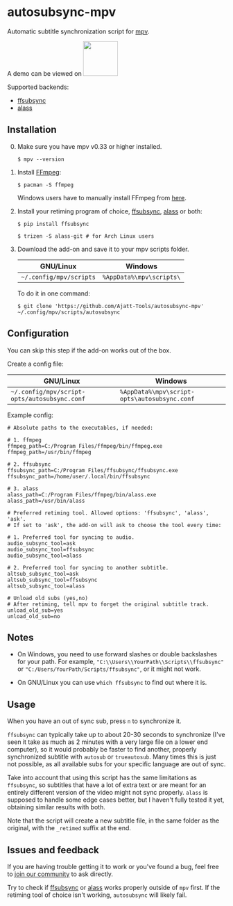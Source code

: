 # autosubsync-mpv

Automatic subtitle synchronization script for [mpv](https://wiki.archlinux.org/index.php/Mpv).

A demo can be viewed on <a target="_blank" href="https://www.youtube.com/watch?v=w1vwnUiF6Bc"><img src="https://user-images.githubusercontent.com/69171671/115097010-4bd13c80-9f17-11eb-83e9-2583658f73bc.png" width="80px"></a>

Supported backends:
* [ffsubsync](https://github.com/smacke/ffsubsync)
* [alass](https://github.com/kaegi/alass)

## Installation

0. Make sure you have mpv v0.33 or higher installed.
    ```
    $ mpv --version
    ```
1. Install [FFmpeg](https://wiki.archlinux.org/index.php/FFmpeg):
    ```
    $ pacman -S ffmpeg
    ```
    Windows users have to manually install FFmpeg from [here](https://ffmpeg.zeranoe.com/builds/). 
2. Install your retiming program of choice,
[ffsubsync](https://github.com/smacke/ffsubsync), [alass](https://github.com/kaegi/alass) or both:
    ```
    $ pip install ffsubsync
    ```
    ```
    $ trizen -S alass-git # for Arch Linux users
    ```

3. Download the add-on and save it to your mpv scripts folder.

    | GNU/Linux | Windows |
    |---|---|
    | `~/.config/mpv/scripts` | `%AppData%\mpv\scripts\` | 
    
    To do it in one command:

    ```
    $ git clone 'https://github.com/Ajatt-Tools/autosubsync-mpv' ~/.config/mpv/scripts/autosubsync
    ```

## Configuration

You can skip this step if the add-on works out of the box.

Create a config file:

| GNU/Linux | Windows |
|---|---|
| `~/.config/mpv/script-opts/autosubsync.conf` | `%AppData%\mpv\script-opts\autosubsync.conf` | 

Example config:

```
# Absolute paths to the executables, if needed:

# 1. ffmpeg
ffmpeg_path=C:/Program Files/ffmpeg/bin/ffmpeg.exe
ffmpeg_path=/usr/bin/ffmpeg

# 2. ffsubsync
ffsubsync_path=C:/Program Files/ffsubsync/ffsubsync.exe
ffsubsync_path=/home/user/.local/bin/ffsubsync

# 3. alass
alass_path=C:/Program Files/ffmpeg/bin/alass.exe
alass_path=/usr/bin/alass

# Preferred retiming tool. Allowed options: 'ffsubsync', 'alass', 'ask'.
# If set to 'ask', the add-on will ask to choose the tool every time:

# 1. Preferred tool for syncing to audio.
audio_subsync_tool=ask
audio_subsync_tool=ffsubsync
audio_subsync_tool=alass

# 2. Preferred tool for syncing to another subtitle.
altsub_subsync_tool=ask
altsub_subsync_tool=ffsubsync
altsub_subsync_tool=alass

# Unload old subs (yes,no)
# After retiming, tell mpv to forget the original subtitle track.
unload_old_sub=yes
unload_old_sub=no
```

## Notes

* On Windows, you need to use forward slashes or double backslashes for your path.
For example, `"C:\\Users\\YourPath\\Scripts\\ffsubsync"`
or `"C:/Users/YourPath/Scripts/ffsubsync"`,
or it might not work.

* On GNU/Linux you can use `which ffsubsync` to find out where it is.
 
## Usage

When you have an out of sync sub, press `n` to synchronize it.

`ffsubsync` can typically take up to about 20-30 seconds
to synchronize (I've seen it take as much as 2 minutes
with a very large file on a lower end computer), so it
would probably be faster to find another, properly
synchronized subtitle with `autosub` or `trueautosub`.
Many times this is just not possible, as all available
subs for your specific language are out of sync.

Take into account that using this script has the
same limitations as `ffsubsync`, so subtitles that have
a lot of extra text or are meant for an entirely different 
version of the video might not sync properly. `alass` is supposed
to handle some edge cases better, but I haven't fully tested it yet,
obtaining similar results with both.

Note that the script will create a new subtitle file, in the same folder 
as the original, with the `_retimed` suffix at the end.

## Issues and feedback

If you are having trouble getting it to work or you've found a bug,
feel free to [join our community](https://tatsumoto-ren.github.io/blog/join-our-community.html) to ask directly.

Try to check if
[ffsubsync](https://github.com/smacke/ffsubsync)
or
[alass](https://github.com/kaegi/alass)
works properly outside of `mpv` first.
If the retiming tool of choice isn't working, `autosubsync` will likely fail.
